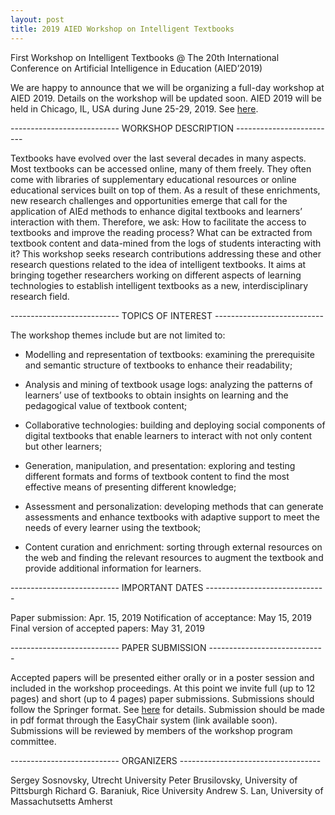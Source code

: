 ```yaml
---
layout: post
title: 2019 AIED Workshop on Intelligent Textbooks
---
```


First Workshop on Intelligent Textbooks
@ The 20th International Conference on Artificial Intelligence in Education (AIED’2019)

We are happy to announce that we will be organizing a full-day workshop at AIED 2019. 
Details on the workshop will be updated soon. AIED 2019 will be held in Chicago, IL, USA during June 25-29, 2019. 
See [here](https://caed-lab.com/aied2019/index.html).

--------------------------- WORKSHOP DESCRIPTION -------------------------

Textbooks have evolved over the last several decades in many aspects. Most textbooks can be 
accessed online, many of them freely. They often come with libraries of supplementary educational 
resources or online educational services built on top of them. As a result of these enrichments, 
new research challenges and opportunities emerge that call for the application of AIEd methods 
to enhance digital textbooks and learners’ interaction with them. Therefore, we ask: How to 
facilitate the access to textbooks and improve the reading process? What can be extracted from 
textbook content and data-mined from the logs of students interacting with it? This workshop seeks 
research contributions addressing these and other research questions related to the idea of 
intelligent textbooks. It aims at bringing together researchers working on different aspects of 
learning technologies to establish intelligent textbooks as a new, interdisciplinary research field.

--------------------------- TOPICS OF INTEREST --------------------------- 

The workshop themes include but are not limited to:

* Modelling and representation of textbooks: examining the prerequisite and semantic structure of 
textbooks to enhance their readability;

* Analysis and mining of textbook usage logs: analyzing the patterns of learners’ use of textbooks 
to obtain insights on learning and the pedagogical value of textbook content;

* Collaborative technologies: building and deploying social components of digital textbooks that 
enable learners to interact with not only content but other learners;

* Generation, manipulation, and presentation: exploring and testing different formats and forms of 
textbook content to find the most effective means of presenting different knowledge;

* Assessment and personalization: developing methods that can generate assessments and enhance 
textbooks with adaptive support to meet the needs of every learner using the textbook;

* Content curation and enrichment: sorting through external resources on the web and finding the 
relevant resources to augment the textbook and provide additional information for learners.                         

--------------------------- IMPORTANT DATES ------------------------------ 

Paper submission:  Apr. 15, 2019
Notification of acceptance: May 15, 2019
Final version of accepted papers: May 31, 2019

--------------------------- PAPER SUBMISSION -----------------------------
                         
Accepted papers will be presented either orally or in a poster session and included in the workshop proceedings. 
At this point we invite full (up to 12 pages) and short (up to 4 pages) paper submissions.
Submissions should follow the Springer format.
See [here](https://www.springer.com/computer/lncs?SGWID=0-164-6-793341-0) for details.
Submission should be made in pdf format through the EasyChair system (link available soon).
Submissions will be reviewed by members of the workshop program committee.

--------------------------- ORGANIZERS -----------------------------------

Sergey Sosnovsky, Utrecht University
Peter Brusilovsky, University of Pittsburgh
Richard G. Baraniuk, Rice University 
Andrew S. Lan, University of Massachutsetts Amherst
